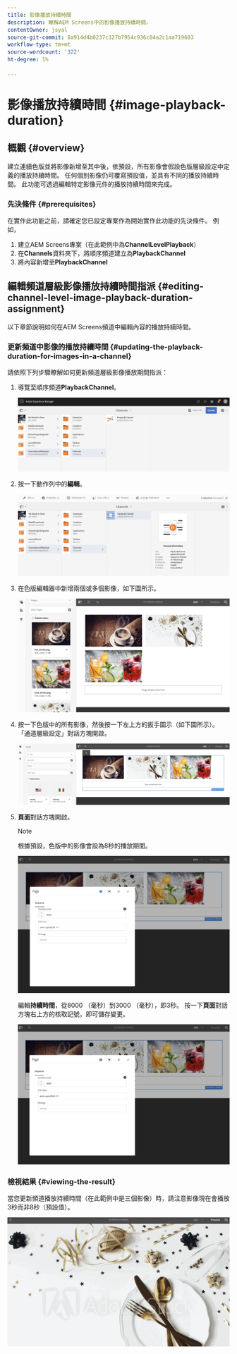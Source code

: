 ```yaml
---
title: 影像播放持續時間
description: 瞭解AEM Screens中的影像播放持續時間。
contentOwner: jsyal
source-git-commit: 8a914d4b0237c327b7954c936c84a2c1aa719603
workflow-type: tm+mt
source-wordcount: '322'
ht-degree: 1%

---
```



# 影像播放持續時間 {#image-playback-duration}

## 概觀 {#overview}

建立連續色版並將影像新增至其中後，依預設，所有影像會假設色版層級設定中定義的播放持續時間。 任何個別影像仍可覆寫預設值，並具有不同的播放持續時間。 此功能可透過編輯特定影像元件的播放持續時間來完成。

### 先決條件 {#prerequisites}

在實作此功能之前，請確定您已設定專案作為開始實作此功能的先決條件。 例如，

1. 建立AEM Screens專案（在此範例中為&#x200B;**ChannelLevelPlayback**）
1. 在&#x200B;**Channels**&#x200B;資料夾下，將順序頻道建立為&#x200B;**PlaybackChannel**
1. 將內容新增至&#x200B;**PlaybackChannel**

## 編輯頻道層級影像播放持續時間指派 {#editing-channel-level-image-playback-duration-assignment}

以下章節說明如何在AEM Screens頻道中編輯內容的播放持續時間。

### 更新頻道中影像的播放持續時間 {#updating-the-playback-duration-for-images-in-a-channel}

請依照下列步驟瞭解如何更新頻道層級影像播放期間指派：

1. 導覽至順序頻道&#x200B;**PlaybackChannel**。

   ![screen_shot_2019-06-24at62818pm](assets/screen_shot_2019-06-24at62818pm.png)

1. 按一下動作列中的&#x200B;**編輯**。

   ![screen_shot_2019-06-24at70141pm](assets/screen_shot_2019-06-24at70141pm.png)

1. 在色版編輯器中新增兩個或多個影像，如下圖所示。

   ![screen_shot_2019-06-24at90534pm](assets/screen_shot_2019-06-24at90534pm.png)

1. 按一下色版中的所有影像，然後按一下左上方的扳手圖示（如下圖所示）。 「通道層級設定」對話方塊開啟。

   ![screen_shot_2019-06-25at95945am](assets/screen_shot_2019-06-25at95945am.png)

1. **頁面**&#x200B;對話方塊開啟。

   >[!NOTE]
   >
   >根據預設，色版中的影像會設為8秒的播放期間。

   ![screen_shot_2019-06-25at100343am](assets/screen_shot_2019-06-25at100343am.png)

   編輯&#x200B;**持續時間**，從8000 （毫秒）到3000 （毫秒），即3秒。 按一下&#x200B;**頁面**&#x200B;對話方塊右上方的核取記號，即可儲存變更。

   ![screen_shot_2019-06-25at101527am](assets/screen_shot_2019-06-25at101527am.png)

### 檢視結果 {#viewing-the-result}

當您更新頻道播放持續時間（在此範例中是三個影像）時，請注意影像現在會播放3秒而非8秒（預設值）。

![channel_preview](assets/channel_preview.gif)

